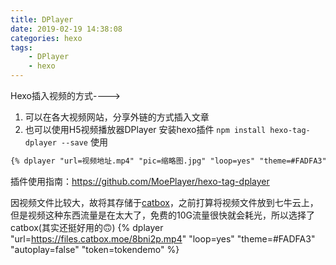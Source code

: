 ```yaml
---
title: DPlayer
date: 2019-02-19 14:38:08
categories: hexo
tags: 
	- DPlayer
	- hexo
---
```

Hexo插入视频的方式---->
1. 可以在各大视频网站，分享外链的方式插入文章
2. 也可以使用H5视频播放器DPlayer
安装hexo插件
`npm install hexo-tag-dplayer --save`
使用
```md
{% dplayer "url=视频地址.mp4" "pic=缩略图.jpg" "loop=yes" "theme=#FADFA3" "autoplay=false" "token=tokendemo" %}
```
<!--more-->
插件使用指南：https://github.com/MoePlayer/hexo-tag-dplayer

因视频文件比较大，故将其存储于[catbox](https://catbox.moe/)，之前打算将视频文件放到七牛云上，但是视频这种东西流量是在太大了，免费的10G流量很快就会耗光，所以选择了catbox(其实还挺好用的🙃)
{% dplayer "url=https://files.catbox.moe/8bni2p.mp4" "loop=yes" "theme=#FADFA3" "autoplay=false" "token=tokendemo" %}
